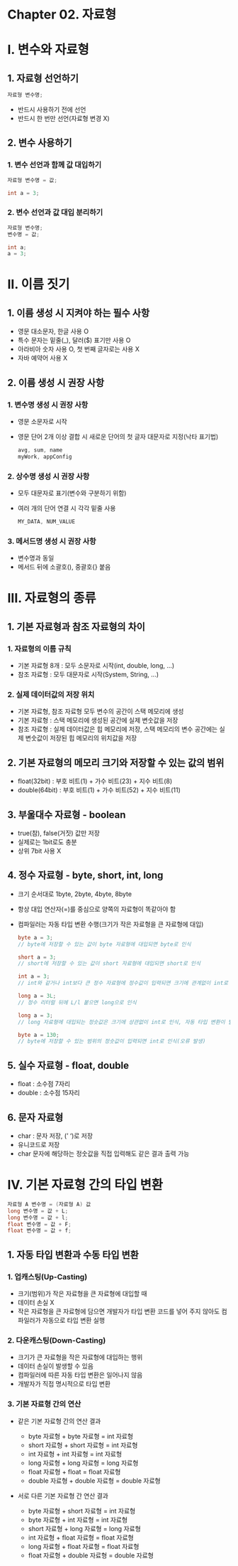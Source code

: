 # Chapter 02. 자료형

# I. 변수와 자료형

## 1. 자료형 선언하기

```java
자료형 변수명;
```

- 반드시 사용하기 전에 선언
- 반드시 한 번만 선언(자료형 변경 X)

## 2. 변수 사용하기

### 1. 변수 선언과 함께 값 대입하기

```java
자료형 변수명 = 값;
```

```java
int a = 3;
```

### 2. 변수 선언과 값 대입 분리하기

```java
자료형 변수명;
변수명 = 값;
```

```java
int a;
a = 3;
```

# II. 이름 짓기

## 1. 이름 생성 시 지켜야 하는 필수 사항

- 영문 대소문자, 한글 사용 O
- 특수 문자는 밑줄(_), 달러($) 표기만 사용 O
- 아라비아 숫자 사용 O, 첫 번째 글자로는 사용 X
- 자바 예약어 사용 X

## 2. 이름 생성 시 권장 사항

### 1. 변수명 생성 시 권장 사항

- 영문 소문자로 시작
- 영문 단어 2개 이상 결합 시 새로운 단어의 첫 글자 대문자로 지정(낙타 표기법)
    
    ```java
    avg, sum, name
    myWork, appConfig
    ```
    

### 2. 상수명 생성 시 권장 사항

- 모두 대문자로 표기(변수와 구분하기 위함)
- 여러 개의 단어 연결 시 각각 밑줄 사용
    
    ```java
    MY_DATA, NUM_VALUE
    ```
    

### 3. 메서드명 생성 시 권장 사항

- 변수명과 동일
- 메서드 뒤에 소괄호(), 중괄호{} 붙음

# III. 자료형의 종류

## 1. 기본 자료형과 참조 자료형의 차이

### 1. 자료형의 이름 규칙

- 기본 자료형 8개 : 모두 소문자로 시작(int, double, long, ...)
- 참조 자료형 : 모두 대문자로 시작(System, String, ...)

### 2. 실제 데이터값의 저장 위치

- 기본 자료형, 참조 자료형 모두 변수의 공간이 스택 메모리에 생성
- 기본 자료형 : 스택 메모리에 생성된 공간에 실제 변숫값을 저장
- 참조 자료형 : 실제 데이터값은 힙 메모리에 저장, 스택 메모리의 변수 공간에는 실제 변숫값이 저장된 힙 메모리의 위치값을 저장

## 2. 기본 자료형의 메모리 크기와 저장할 수 있는 값의 범위

- float(32bit) : 부호 비트(1) + 가수 비트(23) + 지수 비트(8)
- double(64bit) : 부호 비트(1) + 가수 비트(52) + 지수 비트(11)

## 3. 부울대수 자료형 - boolean

- true(참), false(거짓) 값만 저장
- 실제로는 1bit로도 충분
- 상위 7bit 사용 X

## 4. 정수 자료형 - byte, short, int, long

- 크기 순서대로 1byte, 2byte, 4byte, 8byte
- 항상 대입 연산자(=)를 중심으로 양쪽의 자료형이 똑같아야 함
- 컴파일러는 자동 타입 변환 수행(크기가 작은 자료형을 큰 자료형에 대입)
    
    ```java
    byte a = 3;
    // byte에 저장할 수 있는 값이 byte 자료형에 대입되면 byte로 인식
    
    short a = 3;
    // short에 저장할 수 있는 값이 short 자료형에 대입되면 short로 인식
    
    int a = 3;
    // int와 같거나 int보다 큰 정수 자료형에 정수값이 입력되면 크기에 관계없이 int로 인식
    
    long a = 3L;
    // 정수 리터럴 뒤에 L/l 붙으면 long으로 인식
    
    long a = 3;
    // long 자료형에 대입되는 정숫값은 크기에 상관없이 int로 인식, 자동 타입 변환이 발생해 long으로 변환
    
    byte a = 130;
    // byte에 저장할 수 있는 범위의 정숫값이 입력되면 int로 인식(오류 발생)
    ```
    

## 5. 실수 자료형 - float, double

- float : 소수점 7자리
- double : 소수점 15자리

## 6. 문자 자료형

- char : 문자 저장, (’ ‘)로 저장
- 유니코드로 저장
- char 문자에 해당하는 정숫값을 직접 입력해도 같은 결과 출력 가능

# IV. 기본 자료형 간의 타입 변환

```java
자료형 A 변수명 = (자료형 A) 값
long 변수명 = 값 + L;
long 변수명 = 값 + l;
float 변수명 = 값 + F;
float 변수명 = 값 + f;
```

## 1. 자동 타입 변환과 수동 타입 변환

### 1. 업캐스팅(Up-Casting)

- 크기(범위)가 작은 자료형을 큰 자료형에 대입할 때
- 데이터 손실 X
- 작은 자료형을 큰 자료형에 담으면 개발자가 타입 변환 코드를 넣어 주지 않아도 컴파일러가 자동으로 타입 변환 실행

### 2. 다운캐스팅(Down-Casting)

- 크기가 큰 자료형을 작은 자료형에 대입하는 행위
- 데이터 손실이 발생할 수 있음
- 컴파일러에 따른 자동 타입 변환은 일어나지 않음
- 개발자가 직접 명시적으로 타입 변환

### 3. 기본 자료형 간의 연산

- 같은 기본 자료형 간의 연산 결과
    - byte 자료형 + byte 자료형 = int 자료형
    - short 자료형 + short 자료형 = int 자료형
    - int 자료형 + int 자료형 = int 자료형
    - long 자료형 + long 자료형 = long 자료형
    - float 자료형 + float = float 자료형
    - double 자료형 + double 자료형 = double 자료형

- 서로 다른 기본 자료형 간 연산 결과
    - byte 자료형 + short 자료형 = int 자료형
    - byte 자료형 + int 자료형 = int 자료형
    - short 자료형 + long 자료형 = long 자료형
    - int 자료형 + float 자료형 = float 자료형
    - long 자료형 + float 자료형 = float 자료형
    - float 자료형 + double 자료형 = double 자료형
